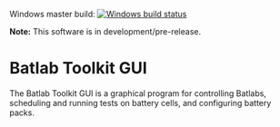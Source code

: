 Windows master build: [![Windows build status](https://ci.appveyor.com/api/projects/status/jptep5c7wytewcx2/branch/master?svg=true)](https://ci.appveyor.com/project/lexcelon/batlab-toolkit-gui/branch/master)

**Note:** This software is in development/pre-release.

# Batlab Toolkit GUI

The Batlab Toolkit GUI is a graphical program for controlling Batlabs, scheduling and running tests on battery cells, and configuring battery packs.
